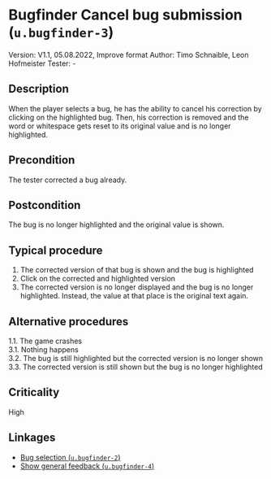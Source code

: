 # Bugfinder Cancel bug submission (`u.bugfinder-3`)


Version: V1.1, 05.08.2022, Improve format
Author: Timo Schnaible, Leon Hofmeister
Tester: -

## Description

When the player selects a bug, he has the ability to cancel his correction by clicking on the highlighted bug. Then, his correction is removed and the word or whitespace gets reset to its original value and is no longer highlighted.

## Precondition

The tester corrected a bug already.

## Postcondition

The bug is no longer highlighted and the original value is shown.

## Typical procedure

1. The corrected version of that bug is shown and the bug is highlighted
2. Click on the corrected and highlighted version
3. The corrected version is no longer displayed and the bug is no longer highlighted. Instead, the value at that place is the original text again.

## Alternative procedures

1.1. The game crashes \
3.1. Nothing happens \
3.2. The bug is still highlighted but the corrected version is no longer shown \
3.3. The corrected version is still shown but the bug is no longer highlighted

## Criticality

High

## Linkages

- [Bug selection (`u.bugfinder-2`)](u-bugfinder-2-bug-selection.md)
- [Show general feedback (`u.bugfinder-4`)](u-bugfinder-4-show-general-feedback.md)
